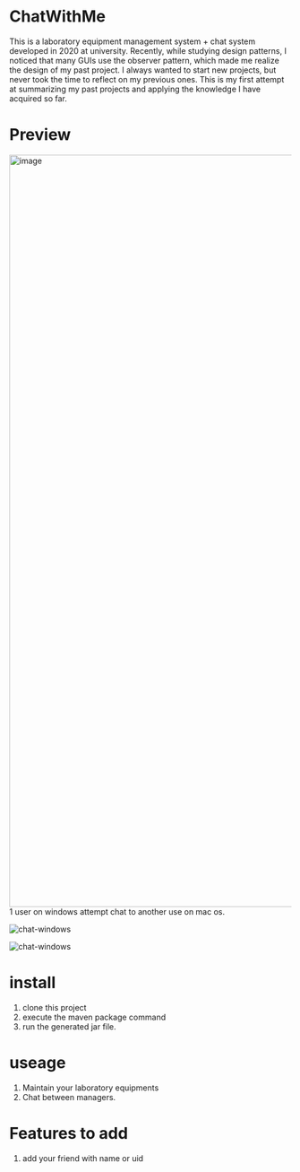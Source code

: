 # ChatWithMe
This is a laboratory equipment management system + chat system developed in 2020 at university. Recently, while studying design patterns, I noticed that many GUIs use the observer pattern, which made me realize the design of my past project. I always wanted to start new projects, but never took the time to reflect on my previous ones. This is my first attempt at summarizing my past projects and applying the knowledge I have acquired so far.

# Preview

<img width="1342" alt="image" src="https://github.com/user-attachments/assets/b61c2c69-13b4-4530-ab4c-32d06b8af25f">
1 user on windows attempt chat to another use on mac os.

![chat-windows](https://github.com/user-attachments/assets/43a9271e-d44c-4dd7-bcde-2f64a8656ccd)

![chat-windows](https://github.com/user-attachments/assets/ff0f5f7e-782f-4498-b3a6-e8b583fdc444)


# install
1. clone this project
2. execute the maven package command
3. run the generated jar file.

# useage
1. Maintain your laboratory equipments
2. Chat between managers.

# Features to add
1. add your friend with name or uid




